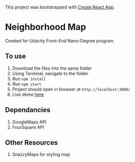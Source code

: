 This project was bootstrapped with [Create React App](https://github.com/facebookincubator/create-react-app).

# Neighborhood Map

Created for Udacity Front-End Nano-Degree program

## To use
1. Download the files into the same folder
2. Using Terminal, navigate to the folder
3. Run `npm install`
4. Run `npm start`
5. Project should open in browser at `http://localhost:3000/`
6. Live demo [here](https://hcolleen.github.io/neighborhood-map/)

## Dependancies
1. GoogleMaps API
2. FourSquare API

## Other Resources
1. SnazzyMaps for styling map
